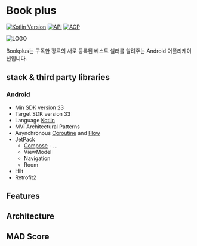 <h1>Book plus</h1>

<p>
  <a href="https://kotlinlang.org"><img alt="Kotlin Version" src="https://img.shields.io/badge/Kotlin-1.7.10-blueviolet.svg?style=flat"/></a>
  <a href="https://android-arsenal.com/api?level=21"><img alt="API" src="https://img.shields.io/badge/API-23%2B-brightgreen.svg?style=flat"/></a>
  <a href="https://developer.android.com/studio/releases/gradle-plugin"><img alt="AGP" src="https://img.shields.io/badge/AGP-7.3.1-blue?style=flat"/></a>
</p>

![LOGO](https://user-images.githubusercontent.com/59002243/208304790-28aa17ac-5c78-4c91-bb65-f30e9241d28e.png)

Bookplus는 구독한 장르의 새로 등록된 베스트 셀러를 알려주는 Android 어플리케이션입니다.

## stack & third party libraries

### Android

- Min SDK version 23
- Target SDK version 33
- Language [Kotlin](https://kotlinlang.org)
- MVI Architectural Patterns
- Asynchronous [Coroutine](https://github.com/Kotlin/kotlinx.coroutines) and [Flow](https://kotlin.github.io/kotlinx.coroutines/kotlinx-coroutines-core/kotlinx.coroutines.flow)
- JetPack
  - [Compose](https://developer.android.com/jetpack/compose) - ...
  - ViewModel
  - Navigation
  - Room
- Hilt
- Retrofit2


## Features

## Architecture

## MAD Score
